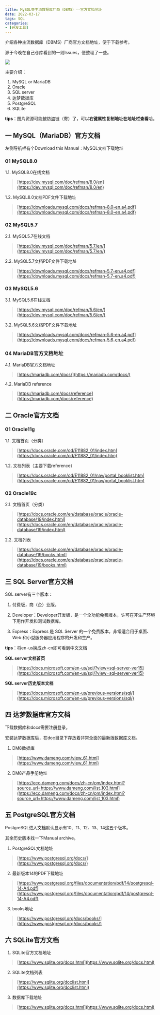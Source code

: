 ```yaml
---
title: MySQL等主流数据库厂商（DBMS）--官方文档地址
date: 2022-03-17 
tags: SQL
categories: 
- [开发工具]
---
```


介绍各种主流数据库（DBMS）厂商官方文档地址，便于下载参考。

源于今晚在自己仓库看到的一则Issues，便整理了一些。

![](https://img-blog.csdnimg.cn/img_convert/78a357af4ff5ceec25c5730626de20aa.png)

主要介绍：
1. MySQL or MariaDB
2. Oracle
3. SQL server
4. 达梦数据库
5. PostgreSQL
6. SQLite

**tips**：图片资源可能被防盗链（寄）了，可以**右键属性复制地址在地址栏查看**哈。

<!-- more -->

## 一	MySQL（MariaDB）官方文档

左侧导航栏有个Download this Manual：MySQL文档下载地址

### 01	MySQL8.0

1.1. MySQL8.0在线文档

> [https://dev.mysql.com/doc/refman/8.0/en](https://dev.mysql.com/doc/refman/8.0/en)

1.2. MySQL8.0文档PDF文件下载地址

> [https://downloads.mysql.com/docs/refman-8.0-en.a4.pdf](https://downloads.mysql.com/docs/refman-8.0-en.a4.pdf)



### 02	MySQL5.7

 2.1. MySQL5.7在线文档

> [https://dev.mysql.com/doc/refman/5.7/en/](https://dev.mysql.com/doc/refman/5.7/en/)

2.2. MySQL5.7文档PDF文件下载地址

> [https://downloads.mysql.com/docs/refman-5.7-en.a4.pdf](https://downloads.mysql.com/docs/refman-5.7-en.a4.pdf)

### 03	MySQL5.6

3.1. MySQL5.6在线文档

> [https://dev.mysql.com/doc/refman/5.6/en/](https://dev.mysql.com/doc/refman/5.6/en/)

3.2. MySQL5.6文档PDF文件下载地址

> [https://downloads.mysql.com/docs/refman-5.6-en.a4.pdf](https://downloads.mysql.com/docs/refman-5.6-en.a4.pdf)



### 04	MariaDB官方文档地址

4.1. MariaDB官方文档地址

> [https://mariadb.com/docs/](https://mariadb.com/docs/)

4.2. MariaDB reference

> [https://mariadb.com/docs/reference](https://mariadb.com/docs/reference)

## 二	Oracle官方文档

### 01	Oracle11g

1.1. 文档首页（分类）

> [https://docs.oracle.com/cd/E11882_01/index.htm](https://docs.oracle.com/cd/E11882_01/index.htm)
> 
1.2. 文档列表（主要下载reference）

> [https://docs.oracle.com/cd/E11882_01/nav/portal_booklist.htm](https://docs.oracle.com/cd/E11882_01/nav/portal_booklist.htm)



### 02	Oracle19c
2.1. 文档首页（分类）

> [https://docs.oracle.com/en/database/oracle/oracle-database/19/index.html](https://docs.oracle.com/en/database/oracle/oracle-database/19/index.html)

2.2. 文档列表

> [https://docs.oracle.com/en/database/oracle/oracle-database/19/books.html](https://docs.oracle.com/en/database/oracle/oracle-database/19/books.html)



## 三	SQL Server官方文档

SQL server有三个版本：

1. 付费版，商（企）业版。

2. Developer：Developer开发版，是一个全功能免费版本，许可在非生产环境下用作开发和测试数据库。

3. Express：Express 是 SQL Server 的一个免费版本，非常适合用于桌面、Web 和小型服务器应用程序的开发和生产。

   

**tips**：将en-us换成zh-cn即可看到中文文档

**SQL server文档首页**

> [https://docs.microsoft.com/en-us/sql/?view=sql-server-ver15](https://docs.microsoft.com/en-us/sql/?view=sql-server-ver15)

**SQL server历史版本文档**

> [https://docs.microsoft.com/en-us/previous-versions/sql/](https://docs.microsoft.com/en-us/previous-versions/sql/)



## 四	达梦数据库官方文档

下载数据库和docs需要注册登录。

安装达梦数据库后，在doc目录下存放着非常全面的最新版数据库文档。

1. DM8数据库

>  [https://www.dameng.com/view_61.html](https://www.dameng.com/view_61.html)



2. DM8产品手册地址

> [https://eco.dameng.com/docs/zh-cn/pm/index.html?source_url=https://www.dameng.com/list_103.html](https://eco.dameng.com/docs/zh-cn/pm/index.html?source_url=https://www.dameng.com/list_103.html)

## 五	PostgreSQL官方文档

PostgreSQL进入文档默认显示有10、11、12、13、14这五个版本。

其余历史版本找一下Manual archive。



1. PostgreSQL文档地址

> [https://www.postgresql.org/docs/](https://www.postgresql.org/docs/)



2. 最新版本14的PDF下载地址

> [https://www.postgresql.org/files/documentation/pdf/14/postgresql-14-A4.pdf](https://www.postgresql.org/files/documentation/pdf/14/postgresql-14-A4.pdf)



3. books地址

> [https://www.postgresql.org/docs/books/](https://www.postgresql.org/docs/books/)



## 六	SQLite官方文档

1. SQLite官方文档地址

> [https://www.sqlite.org/docs.html](https://www.sqlite.org/docs.html)

2. SQLite文档列表

> [https://www.sqlite.org/doclist.html](https://www.sqlite.org/doclist.html)

3. 数据库下载地址

> [https://www.sqlite.org/docs.html](https://www.sqlite.org/docs.html)

